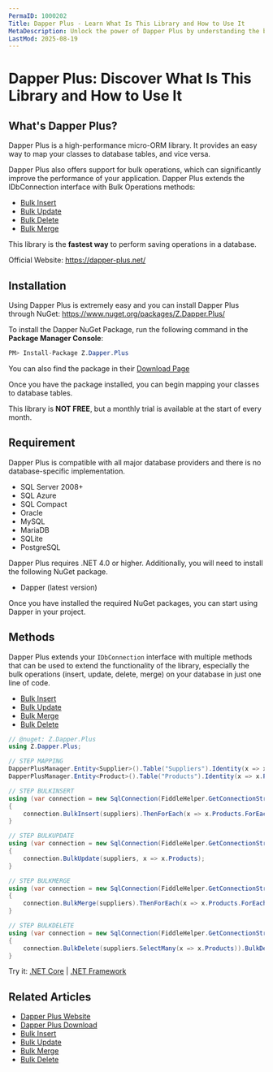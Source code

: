 ```yaml
---
PermaID: 1000202
Title: Dapper Plus - Learn What Is This Library and How to Use It
MetaDescription: Unlock the power of Dapper Plus by understanding the basics and more advanced topics of this third-party library. Learn what Dapper Plus is, how it works, and all the documentation you need to get started.
LastMod: 2025-08-19
---
```


# Dapper Plus: Discover What Is This Library and How to Use It

## What's Dapper Plus?

Dapper Plus is a high-performance micro-ORM library. It provides an easy way to map your classes to database tables, and vice versa. 

Dapper Plus also offers support for bulk operations, which can significantly improve the performance of your application. Dapper Plus extends the IDbConnection interface with Bulk Operations methods:

- [Bulk Insert](https://dapper-plus.net/bulk-insert)
- [Bulk Update](https://dapper-plus.net/bulk-update)
- [Bulk Delete](https://dapper-plus.net/bulk-delete)
- [Bulk Merge](https://dapper-plus.net/bulk-merge)

This library is the **fastest way** to perform saving operations in a database.

Official Website: <a href="https://dapper-plus.net/" target="_blank">https://dapper-plus.net/</a>

## Installation

Using Dapper Plus is extremely easy and you can install Dapper Plus through NuGet: <a href="https://www.nuget.org/packages/Z.Dapper.Plus/" target="_blank">https://www.nuget.org/packages/Z.Dapper.Plus/</a> 

To install the Dapper NuGet Package, run the following command in the **Package Manager Console**:

```csharp
PM> Install-Package Z.Dapper.Plus
```

You can also find the package in their [Download Page](https://dapper-plus.net/download)

Once you have the package installed, you can begin mapping your classes to database tables. 

This library is **NOT FREE**, but a monthly trial is available at the start of every month.

## Requirement

Dapper Plus is compatible with all major database providers and there is no database-specific implementation.

- SQL Server 2008+
- SQL Azure
- SQL Compact
- Oracle
- MySQL
- MariaDB
- SQLite
- PostgreSQL

Dapper Plus requires .NET 4.0 or higher. Additionally, you will need to install the following NuGet package.

- Dapper (latest version)

Once you have installed the required NuGet packages, you can start using Dapper in your project.

## Methods

Dapper Plus extends your `IDbConnection` interface with multiple methods that can be used to extend the functionality of the library, especially the bulk operations (insert, update, delete, merge) on your database in just one line of code. 

- [Bulk Insert](/bulk-insert)
- [Bulk Update](/bulk-update)
- [Bulk Merge](/bulk-merge)
- [Bulk Delete](/bulk-delete)

```csharp
// @nuget: Z.Dapper.Plus
using Z.Dapper.Plus;

// STEP MAPPING
DapperPlusManager.Entity<Supplier>().Table("Suppliers").Identity(x => x.SupplierID);
DapperPlusManager.Entity<Product>().Table("Products").Identity(x => x.ProductID);

// STEP BULKINSERT
using (var connection = new SqlConnection(FiddleHelper.GetConnectionStringSqlServerW3Schools()))
{
    connection.BulkInsert(suppliers).ThenForEach(x => x.Products.ForEach(y => y.SupplierID =  x.SupplierID)).ThenBulkInsert(x => x.Products);
}

// STEP BULKUPDATE
using (var connection = new SqlConnection(FiddleHelper.GetConnectionStringSqlServerW3Schools()))
{
    connection.BulkUpdate(suppliers, x => x.Products);
}

// STEP BULKMERGE
using (var connection = new SqlConnection(FiddleHelper.GetConnectionStringSqlServerW3Schools()))
{
    connection.BulkMerge(suppliers).ThenForEach(x => x.Products.ForEach(y => y.SupplierID =  x.SupplierID)).ThenBulkMerge(x => x.Products);
}

// STEP BULKDELETE
using (var connection = new SqlConnection(FiddleHelper.GetConnectionStringSqlServerW3Schools()))
{
    connection.BulkDelete(suppliers.SelectMany(x => x.Products)).BulkDelete(suppliers);
}
```
Try it: [.NET Core](https://dotnetfiddle.net/CPzM2X) | [.NET Framework](https://dotnetfiddle.net/dbMVfr)

## Related Articles

- [Dapper Plus Website](https://dapper-plus.net/)
- [Dapper Plus Download](https://dapper-plus.net/download)
- [Bulk Insert](/bulk-insert)
- [Bulk Update](/bulk-update)
- [Bulk Merge](/bulk-merge)
- [Bulk Delete](/bulk-delete)
